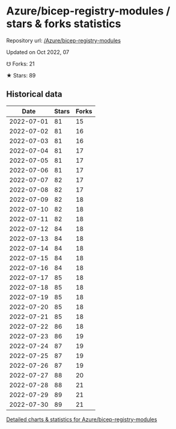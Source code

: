 # Azure/bicep-registry-modules / stars & forks statistics

Repository url: [/Azure/bicep-registry-modules](https://github.com/Azure/bicep-registry-modules)

Updated on Oct 2022, 07

☋ Forks: 21

★ Stars: 89

## Historical data
| Date | Stars | Forks |
|------|-------|-------|
| 2022-07-01 | 81 | 15 | 
| 2022-07-02 | 81 | 16 | 
| 2022-07-03 | 81 | 16 | 
| 2022-07-04 | 81 | 17 | 
| 2022-07-05 | 81 | 17 | 
| 2022-07-06 | 81 | 17 | 
| 2022-07-07 | 82 | 17 | 
| 2022-07-08 | 82 | 17 | 
| 2022-07-09 | 82 | 18 | 
| 2022-07-10 | 82 | 18 | 
| 2022-07-11 | 82 | 18 | 
| 2022-07-12 | 84 | 18 | 
| 2022-07-13 | 84 | 18 | 
| 2022-07-14 | 84 | 18 | 
| 2022-07-15 | 84 | 18 | 
| 2022-07-16 | 84 | 18 | 
| 2022-07-17 | 85 | 18 | 
| 2022-07-18 | 85 | 18 | 
| 2022-07-19 | 85 | 18 | 
| 2022-07-20 | 85 | 18 | 
| 2022-07-21 | 85 | 18 | 
| 2022-07-22 | 86 | 18 | 
| 2022-07-23 | 86 | 19 | 
| 2022-07-24 | 87 | 19 | 
| 2022-07-25 | 87 | 19 | 
| 2022-07-26 | 87 | 19 | 
| 2022-07-27 | 88 | 20 | 
| 2022-07-28 | 88 | 21 | 
| 2022-07-29 | 89 | 21 | 
| 2022-07-30 | 89 | 21 | 


[Detailed charts & statistics for Azure/bicep-registry-modules](https://reviewgithub.com/rep/Azure/bicep-registry-modules)
